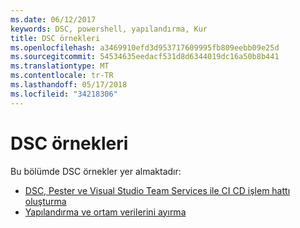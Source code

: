 ```yaml
---
ms.date: 06/12/2017
keywords: DSC, powershell, yapılandırma, Kur
title: DSC örnekleri
ms.openlocfilehash: a3469910efd3d953717609995fb809eebb09e25d
ms.sourcegitcommit: 54534635eedacf531d8d6344019dc16a50b8b441
ms.translationtype: MT
ms.contentlocale: tr-TR
ms.lasthandoff: 05/17/2018
ms.locfileid: "34218306"
---
```

# <a name="dsc-examples"></a>DSC örnekleri

Bu bölümde DSC örnekler yer almaktadır:

- [DSC, Pester ve Visual Studio Team Services ile CI CD işlem hattı oluşturma](dscCiCd.md)
- [Yapılandırma ve ortam verilerini ayırma](separatingEnvData.md)
